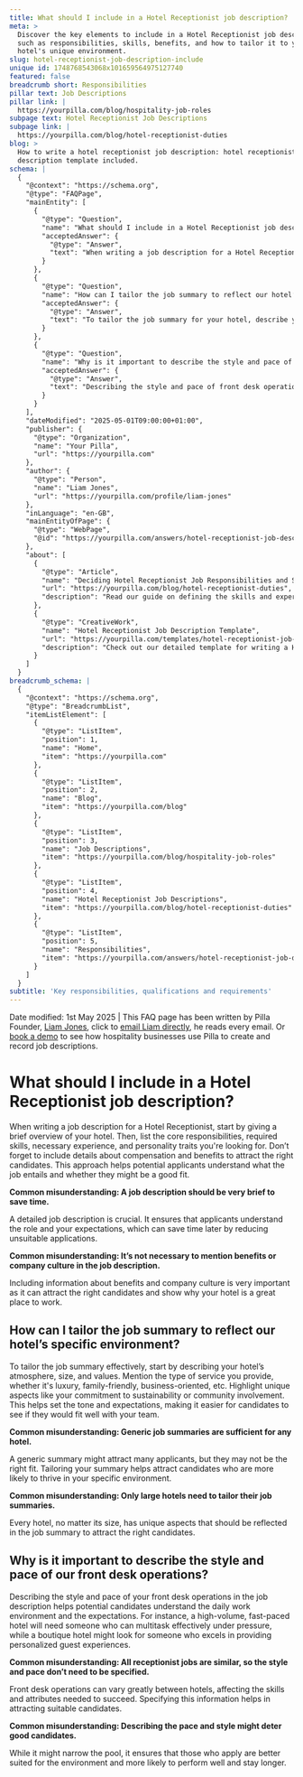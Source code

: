 ```yaml
---
title: What should I include in a Hotel Receptionist job description?
meta: >
  Discover the key elements to include in a Hotel Receptionist job description,
  such as responsibilities, skills, benefits, and how to tailor it to your
  hotel's unique environment.
slug: hotel-receptionist-job-description-include
unique id: 1748768543068x101659564975127740
featured: false
breadcrumb short: Responsibilities
pillar text: Job Descriptions
pillar link: |
  https://yourpilla.com/blog/hospitality-job-roles
subpage text: Hotel Receptionist Job Descriptions
subpage link: |
  https://yourpilla.com/blog/hotel-receptionist-duties
blog: >
  How to write a hotel receptionist job description: hotel receptionist job
  description template included.
schema: |
  {
    "@context": "https://schema.org",
    "@type": "FAQPage",
    "mainEntity": [
      {
        "@type": "Question",
        "name": "What should I include in a Hotel Receptionist job description?",
        "acceptedAnswer": {
          "@type": "Answer",
          "text": "When writing a job description for a Hotel Receptionist, begin with a brief overview of your hotel, detailing compensation and benefits to attract suitable candidates. Outline the core responsibilities, essential skills, necessary experience, and the personality traits you are seeking. It’s also helpful to include details about the hotel's culture to give potential applicants a clear sense of what the job involves."
        }
      },
      {
        "@type": "Question",
        "name": "How can I tailor the job summary to reflect our hotel’s specific environment?",
        "acceptedAnswer": {
          "@type": "Answer",
          "text": "To tailor the job summary for your hotel, describe your hotel's atmosphere, size, and values, highlighting unique aspects such as a commitment to sustainability or community involvement. Mention the type of service you provide (e.g., luxury, family-friendly, business-oriented), to help potential candidates assess if they would fit well with your team."
        }
      },
      {
        "@type": "Question",
        "name": "Why is it important to describe the style and pace of our front desk operations?",
        "acceptedAnswer": {
          "@type": "Answer",
          "text": "Describing the style and pace of front desk operations is important as it provides potential candidates with an understanding of the daily work environment and expectations. This distinction helps in attracting candidates who can effectively manage the specific demands of the role, ensuring a better fit and lower employee turnover."
        }
      }
    ],
    "dateModified": "2025-05-01T09:00:00+01:00",
    "publisher": {
      "@type": "Organization",
      "name": "Your Pilla",
      "url": "https://yourpilla.com"
    },
    "author": {
      "@type": "Person",
      "name": "Liam Jones",
      "url": "https://yourpilla.com/profile/liam-jones"
    },
    "inLanguage": "en-GB",
    "mainEntityOfPage": {
      "@type": "WebPage",
      "@id": "https://yourpilla.com/answers/hotel-receptionist-job-description-include"
    },
    "about": [
      {
        "@type": "Article",
        "name": "Deciding Hotel Receptionist Job Responsibilities and Skills",
        "url": "https://yourpilla.com/blog/hotel-receptionist-duties",
        "description": "Read our guide on defining the skills and experience needed from a Hotel Receptionist."
      },
      {
        "@type": "CreativeWork",
        "name": "Hotel Receptionist Job Description Template",
        "url": "https://yourpilla.com/templates/hotel-receptionist-job-description",
        "description": "Check out our detailed template for writing a Hotel Receptionist job description."
      }
    ]
  }
breadcrumb_schema: |
  {
    "@context": "https://schema.org",
    "@type": "BreadcrumbList",
    "itemListElement": [
      {
        "@type": "ListItem",
        "position": 1,
        "name": "Home",
        "item": "https://yourpilla.com"
      },
      {
        "@type": "ListItem",
        "position": 2,
        "name": "Blog",
        "item": "https://yourpilla.com/blog"
      },
      {
        "@type": "ListItem",
        "position": 3,
        "name": "Job Descriptions",
        "item": "https://yourpilla.com/blog/hospitality-job-roles"
      },
      {
        "@type": "ListItem",
        "position": 4,
        "name": "Hotel Receptionist Job Descriptions",
        "item": "https://yourpilla.com/blog/hotel-receptionist-duties"
      },
      {
        "@type": "ListItem",
        "position": 5,
        "name": "Responsibilities",
        "item": "https://yourpilla.com/answers/hotel-receptionist-job-description-include"
      }
    ]
  }
subtitle: 'Key responsibilities, qualifications and requirements'
---
```


Date modified: 1st May 2025 | This FAQ page has been written by Pilla Founder, [Liam Jones](https://yourpilla.com/profile/liam-jones), click to [email Liam directly](https://mailto:liam@yourpilla.com), he reads every email. Or [book a demo](https://calendly.com/pilla/demo) to see how hospitality businesses use Pilla to create and record job descriptions.

# What should I include in a Hotel Receptionist job description?

When writing a job description for a Hotel Receptionist, start by giving a brief overview of your hotel. Then, list the core responsibilities, required skills, necessary experience, and personality traits you're looking for. Don’t forget to include details about compensation and benefits to attract the right candidates. This approach helps potential applicants understand what the job entails and whether they might be a good fit.

**Common misunderstanding: A job description should be very brief to save time.**

A detailed job description is crucial. It ensures that applicants understand the role and your expectations, which can save time later by reducing unsuitable applications.

**Common misunderstanding: It’s not necessary to mention benefits or company culture in the job description.**

Including information about benefits and company culture is very important as it can attract the right candidates and show why your hotel is a great place to work.

## How can I tailor the job summary to reflect our hotel’s specific environment?

To tailor the job summary effectively, start by describing your hotel’s atmosphere, size, and values. Mention the type of service you provide, whether it's luxury, family-friendly, business-oriented, etc. Highlight unique aspects like your commitment to sustainability or community involvement. This helps set the tone and expectations, making it easier for candidates to see if they would fit well with your team.

**Common misunderstanding: Generic job summaries are sufficient for any hotel.**

A generic summary might attract many applicants, but they may not be the right fit. Tailoring your summary helps attract candidates who are more likely to thrive in your specific environment.

**Common misunderstanding: Only large hotels need to tailor their job summaries.**

Every hotel, no matter its size, has unique aspects that should be reflected in the job summary to attract the right candidates.

## Why is it important to describe the style and pace of our front desk operations?

Describing the style and pace of your front desk operations in the job description helps potential candidates understand the daily work environment and the expectations. For instance, a high-volume, fast-paced hotel will need someone who can multitask effectively under pressure, while a boutique hotel might look for someone who excels in providing personalized guest experiences.

**Common misunderstanding: All receptionist jobs are similar, so the style and pace don’t need to be specified.**

Front desk operations can vary greatly between hotels, affecting the skills and attributes needed to succeed. Specifying this information helps in attracting suitable candidates.

**Common misunderstanding: Describing the pace and style might deter good candidates.**

While it might narrow the pool, it ensures that those who apply are better suited for the environment and more likely to perform well and stay longer.
